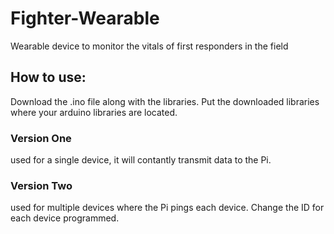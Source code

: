 # Fighter-Wearable
Wearable device to monitor the vitals of first responders in the field

## How to use:

Download the .ino file along with the libraries. Put the downloaded libraries where your arduino libraries are located.

### Version One 
used for a single device, it will contantly transmit data to the Pi.

### Version Two 
used for multiple devices where the Pi pings each device. Change the ID for each device programmed.


